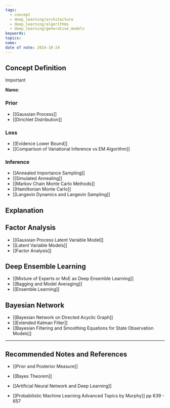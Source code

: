 ```yaml
---
tags:
  - concept
  - deep_learning/architecture
  - deep_learning/algorithms
  - deep_learning/generative_models
keywords: 
topics: 
name: 
date of note: 2024-10-24
---
```


## Concept Definition

>[!important]
>**Name**: 


### Prior

- [[Gaussian Process]]
- [[Dirichlet Distribution]]


### Loss

- [[Evidence Lower Bound]]
- [[Comparison of Variational Inference vs EM Algorithm]]

### Inference

- [[Annealed Importance Sampling]]
- [[Simulated Annealing]]
- [[Markov Chain Monte Carlo Methods]]
- [[Hamiltonian Monte Carlo]]
- [[Langevin Dynamics and Langevin Sampling]]



## Explanation





## Factor Analysis

- [[Gaussian Process Latent Variable Model]]
- [[Latent Variable Models]]
- [[Factor Analysis]]

## Deep Ensemble Learning

- [[Mixture of Experts or MoE as Deep Ensemble Learning]]
- [[Bagging and Model Averaging]]
- [[Ensemble Learning]]

## Bayesian Network

- [[Bayesian Network on Directed Acyclic Graph]]
- [[Extended Kalman Filter]]
- [[Bayesian Filtering and Smoothing Equations for State Observation Models]]






-----------
##  Recommended Notes and References







- [[Prior and Posterior Measure]]
- [[Bayes Theorem]]
- [[Artificial Neural Network and Deep Learning]]

- [[Probabilistic Machine Learning Advanced Topics by Murphy]] pp 639 - 657
